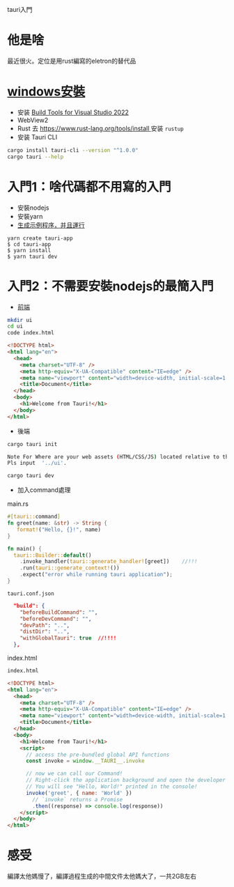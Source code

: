 tauri入門

# 他是啥

最近很火。定位是用rust編寫的eletron的替代品

# [windows安裝](https://tauri.app/v1/guides/getting-started/prerequisites)

- 安装 [Build Tools for Visual Studio 2022 ](https://visualstudio.microsoft.com/visual-cpp-build-tools/)
- WebView2
- Rust 去 [https://www.rust-lang.org/tools/install ](https://www.rust-lang.org/tools/install)安装 `rustup`
- 安装 Tauri CLI

```bash
cargo install tauri-cli --version "^1.0.0"
cargo tauri --help
```

# 入門1：啥代碼都不用寫的入門

- 安裝nodejs
- 安裝yarn
- [生成示例程序，并且運行](https://tauri.app/v1/guides/getting-started/setup/html-css-js)

```shell
yarn create tauri-app
$ cd tauri-app
$ yarn install
$ yarn tauri dev

```

# 入門2：不需要安裝nodejs的最簡入門

- [前端](https://tauri.app/v1/guides/getting-started/setup/html-css-js)

```bash
mkdir ui
cd ui
code index.html

```

```html
<!DOCTYPE html>
<html lang="en">
  <head>
    <meta charset="UTF-8" />
    <meta http-equiv="X-UA-Compatible" content="IE=edge" />
    <meta name="viewport" content="width=device-width, initial-scale=1.0" />
    <title>Document</title>
  </head>
  <body>
    <h1>Welcome from Tauri!</h1>
  </body>
</html>
```

- 後端

```bash
cargo tauri init

Note For Where are your web assets (HTML/CSS/JS) located relative to the "<current dir>/src-tauri/tauri.conf.json" file that will be created? and What is the URL of your dev server?
Pls input  '../ui'.

cargo tauri dev
```

- 加入command處理

main.rs

```rust
#[tauri::command]
fn greet(name: &str) -> String {
   format!("Hello, {}!", name)
}

fn main() {
  tauri::Builder::default()
    .invoke_handler(tauri::generate_handler![greet])	//!!!
    .run(tauri::generate_context!())
    .expect("error while running tauri application");
}
```

```
tauri.conf.json
```

```json
  "build": {
    "beforeBuildCommand": "",
    "beforeDevCommand": "",
    "devPath": "..",
    "distDir": "..",
    "withGlobalTauri": true  //!!!!
  },
```

index.html

```html
index.html

<!DOCTYPE html>
<html lang="en">
  <head>
    <meta charset="UTF-8" />
    <meta http-equiv="X-UA-Compatible" content="IE=edge" />
    <meta name="viewport" content="width=device-width, initial-scale=1.0" />
    <title>Document</title>
  </head>
  <body>
    <h1>Welcome from Tauri!</h1>
    <script>
      // access the pre-bundled global API functions
      const invoke = window.__TAURI__.invoke

      // now we can call our Command!
      // Right-click the application background and open the developer tools.
      // You will see "Hello, World!" printed in the console!
      invoke('greet', { name: 'World' })
        // `invoke` returns a Promise
        .then((response) => console.log(response))
    </script>
  </body>
</html>
```

# 感受

編譯太他媽慢了，編譯過程生成的中間文件太他媽大了，一共2GB左右
